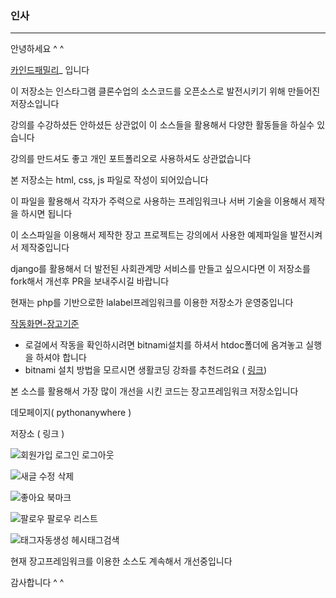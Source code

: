 ### 인사

------



안녕하세요 ^ ^ 

[카인드패밀리](kind-family.com)_ 입니다 

이 저장소는 인스타그램 클론수업의 소스코드를 오픈소스로 발전시키기 위해 만들어진 저장소입니다

강의를 수강하셨든 안하셨든 상관없이 이 소스들을 활용해서 다양한 활동들을 하실수 있습니다

강의를 만드셔도 좋고 개인 포트폴리오로 사용하셔도 상관없습니다

본 저장소는 html, css, js 파일로 작성이 되어있습니다

이 파일을 활용해서 각자가 주력으로 사용하는 프레임워크나 서버 기술을 이용해서 제작을 하시면 됩니다



이 소스파일을 이용해서 제작한 장고 프로젝트는 강의에서 사용한 예제파일을 발전시켜서 제작중입니다

django를 활용해서 더 발전된 사회관계망 서비스를 만들고 싶으시다면 이 저장소를 fork해서 개선후 PR을 보내주시길 바랍니다

현재는 php를 기반으로한 lalabel프레임워크를 이용한 저장소가 운영중입니다



[작동화면-장고기준](http://tuntunkimpo.dothome.co.kr/)

* 로걸에서 작동을 확인하시려면 bitnami설치를 하셔서 htdoc폴더에 옴겨놓고 실행을 하셔야 합니다
* bitnami 설치 방법을 모르시면 생활코딩 강좌를 추천드려요 ( [링크](https://opentutorials.org/course/3084/18893))

본 소스를 활용해서 가장 많이 개선을 시킨 코드는 장고프레임워크 저장소입니다

데모페이지( pythonanywhere )

저장소 ( 링크 )

![회원가입 로그인 로그아웃](./imgs/GIF/login.gif)





![새글 수정 삭제](./imgs/GIF/post.gif)







![좋아요 북마크 ](./imgs/GIF/like-bookmark.gif)





![팔로우 팔로우 리스트](./imgs/GIF/follow.gif)





![태그자동생성 헤시태그검색](./imgs/GIF/tag.gif)





현재 장고프레임워크를 이용한 소스도 계속해서 개선중입니다

감사합니다 ^ ^







